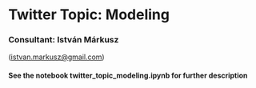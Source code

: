 # Twitter Topic: Modeling
### Consultant: István Márkusz
(istvan.markusz@gmail.com)

#### See the notebook twitter_topic_modeling.ipynb for further description

